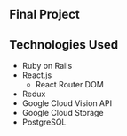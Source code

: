 ## Final Project

## Technologies Used
* Ruby on Rails
* React.js
  * React Router DOM
* Redux
* Google Cloud Vision API
* Google Cloud Storage
* PostgreSQL
